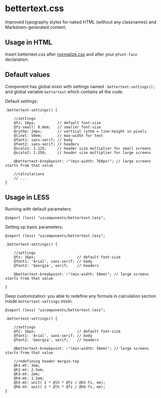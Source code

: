# bettertext.css

Improved typography styles for naked HTML (without any classnames) and Markdown-generated content.

## Usage in HTML

Insert bettertext.css after [normalize.css](https://github.com/necolas/normalize.css) and after your `@font-face` declaration.

## Default values

Component has global mixin with settings named `.bettertext-settings();` and global variable `bettertext` which contains all the code.

Default settings:

```less
.bettertext-settings() {

    //settings
    @fz: 16px;          // default font-size
    @fz-small: 0.8em;   // smaller font-size
    @rythm: 24px;       // vertical rythm = line-height in pixels
    @linel: 50em;       // max-width for text
    @font1: sans-serif; // body
    @font2: sans-serif; // headers
    @scale1: 1.125;     // header size multiplier for small screens
    @scale2: 1.250;     // header size multiplier for large screens

    @bettertext-breakpoint: ~"(min-width: 768px)"; // large screens starts from that value

    //calculations
    // ...
}
```

## Usage in LESS

Running with default parameters:

```less
@import (less) "uicomponents/bettertext.less";
```

Setting up basic parameters:

```less
@import (less) "uicomponents/bettertext.less";

.bettertext-settings() {

    //settings
    @fz: 16px;                   // default font-size
    @font1: 'Arial', sans-serif; // body
    @font2: 'Georgia', serif;    // headers

    @bettertext-breakpoint: ~"(min-width: 50em)"; // large screens starts from that value

}
```

Deep customization: you able to redefine any formula in calculation section inside `bettertext-settings` mixin.

```less
@import (less) "uicomponents/bettertext.less";

.bettertext-settings() {

    //settings
    @fz: 16px;                   // default font-size
    @font1: 'Arial', sans-serif; // body
    @font2: 'Georgia', serif;    // headers

    @bettertext-breakpoint: ~"(min-width: 50em)"; // large screens starts from that value

    //redefining header margin-top
    @h1-mt: 3em;
    @h2-mt: 2.5em;
    @h3-mt: 2em;
    @h4-mt: 1.5em;
    @h5-mt: unit( 2 * @lh * @fz / @h5-fz, em);
    @h6-mt: unit( 2 * @lh * @fz / @h6-fz, em);
}
```
